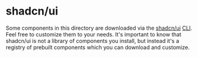 # shadcn/ui

Some components in this directory are downloaded via the [shadcn/ui](https://ui.shadcn.com)
[CLI](https://ui.shadcn.com/docs/cli). Feel free to customize them to your needs. It's important to know that shadcn/ui
is not a library of components you install, but instead it's a registry of prebuilt components which you can download
and customize.
